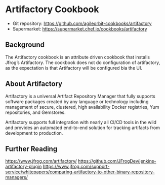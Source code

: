 # Artifactory Cookbook

* Git repository: https://github.com/agileorbit-cookbooks/artifactory
* Supermarket: https://supermarket.chef.io/cookbooks/artifactory

## Background
The Artifactory cookbook is an attribute driven cookbook that installs Jfrog’s Artifactory. The cookbook does not do configuration of artifactory, as the expectation is that Artifactory will be configured bia the UI. 

## About Artifactory
Artifactory is a universal Artifact Repository Manager that fully supports software packages created by any language or technology including management of secure, clustered, high availability Docker registries, Yum repositories, and Gemstores.

Artifactory supports full integration with nearly all CI/CD tools in the wild and provides an automated end-to-end solution for tracking artifacts from development to production.

## Further Reading
https://www.jfrog.com/artifactory/
https://github.com/JFrogDev/jenkins-artifactory-plugin
https://www.jfrog.com/support-service/whitepapers/comparing-artifactory-to-other-binary-repository-managers/
